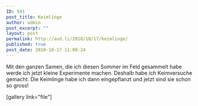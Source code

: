 ```yaml
---
ID: 591
post_title: Keimlinge
author: admin
post_excerpt: ""
layout: post
permalink: http://aud.li/2010/10/17/keimlinge/
published: true
post_date: 2010-10-17 11:00:24
---
```

Mit den ganzen Samen, die ich diesen Sommer im Feld gesammelt habe werde ich jetzt kleine Experimente machen. Deshalb habe ich Keimversuche gemacht. Die Keimlinge habe ich dann eingepflanzt und jetzt sind sie schon so gross!

[gallery link="file"]